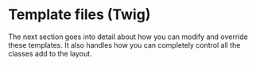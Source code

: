 # Template files (Twig)

The next section goes into detail about how you can modify and override these templates. It also handles how you can completely control all the classes add to the layout.
